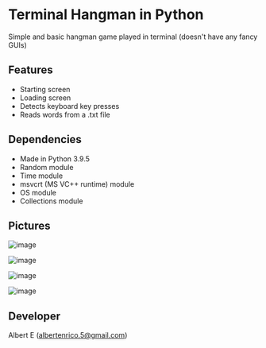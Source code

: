 # Terminal Hangman in Python
Simple and basic hangman game played in terminal (doesn't have any fancy GUIs)

## Features
- Starting screen
- Loading screen
- Detects keyboard key presses
- Reads words from a .txt file

## Dependencies
- Made in Python 3.9.5
- Random module
- Time module
- msvcrt (MS VC++ runtime) module
- OS module
- Collections module

## Pictures
![image](https://user-images.githubusercontent.com/85069947/125205287-b4784d00-e2ab-11eb-8eaa-999656b6122a.png)

![image](https://user-images.githubusercontent.com/85069947/125205293-bb06c480-e2ab-11eb-835d-cb4843177866.png)

![image](https://user-images.githubusercontent.com/85069947/125205317-d540a280-e2ab-11eb-8e41-5ee908a4f564.png)

![image](https://user-images.githubusercontent.com/85069947/125205331-deca0a80-e2ab-11eb-8922-d064f03f1296.png)

## Developer
Albert E (albertenrico.5@gmail.com)

